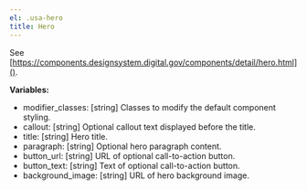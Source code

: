 ```yaml
---
el: .usa-hero
title: Hero
---
```

See
[https://components.designsystem.digital.gov/components/detail/hero.html]().

__Variables:__
* modifier_classes: [string] Classes to modify the default component styling.
* callout: [string] Optional callout text displayed before the title.
* title: [string] Hero title.
* paragraph: [string] Optional hero paragraph content.
* button_url: [string] URL of optional call-to-action button.
* button_text: [string] Text of optional call-to-action button.
* background_image: [string] URL of hero background image.

